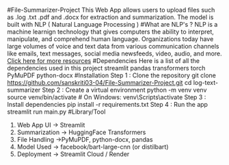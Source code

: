 #File-Summarizer-Project
This Web App allows users to upload files such as .log .txt .pdf and .docx for extraction and summarization. The model is built with NLP ( Natural Language Processing ) 
#What are NLP's ?
NLP is a machine learnign technology that gives computers the ability to interpret, manipulate, and comprehend human language. Organizations today have large volumes of voice and text data from various communication channels like emails, text messages, social media newsfeeds, video, audio, and more. [Click here for more resources](https://aws.amazon.com/what-is/nlp/#:~:text=Natural%20language%20processing%20(NLP)%20combines,models%20to%20process%20human%20language.&text=Computational%20linguistics%20is%20the%20science,with%20computers%20and%20software%20tools.)
#Dependencies 
Here is a list of all the dependencies used in this project 
streamlit
pandas
transformers
torch
PyMuPDF
python-docx 
#Installation 
Step 1 : Clone the repository 
git clone https://github.com/sanskriti03-04/File-Summarizer-Project.git
cd log-text-summarizer
Step 2 : Create a virtual environment 
python -m venv venv
source venv/bin/activate  # On Windows: venv\Scripts\activate 
Step 3 : Install dependencies 
pip install -r requirements.txt
Step 4 : Run the app 
streamlit run main.py
#Library/Tool
1) Web App UI	-> Streamlit
2) Summarization	-> HuggingFace Transformers
3) File Handling	->PyMuPDF, python-docx, pandas
4) Model Used	-> facebook/bart-large-cnn (or distilbart)
5) Deployment	-> Streamlit Cloud / Render
